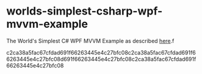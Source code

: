 worlds-simplest-csharp-wpf-mvvm-example
=======================================

The World's Simplest C# WPF MVVM Example as described [here](http://www.markwithall.com/programming/2013/03/01/worlds-simplest-csharp-wpf-mvvm-example.html).f
 
c2ca38a5fac67cfdad691f66263445e4c27bfc08c2ca38a5fac67cfdad691f66263445e4c27bfc08d691f66263445e4c27bfc08c2ca38a5fac67cfdad691f66263445e4c27bfc08